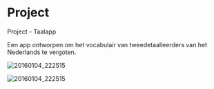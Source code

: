 # Project

Project - Taalapp

Een app ontworpen om het vocabulair van tweedetaalleerders van het Nederlands te vergoten. 

![20160104_222515](https://github.com/RosannevanderPol/Project/doc/20160104_222515.jpg)

![20160104_222515](https://cloud.githubusercontent.com/assets/15331771/12101449/1e097f34-b335-11e5-9bd7-a9d2a95542a4.jpg)


